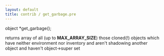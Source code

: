 ```yaml
---
layout: default
title: contrib / get_garbage.pre
---
```


object \*get_garbage();

returns array of all (up to **MAX_ARRAY_SIZE**) those cloned(!) objects which
have neither environment nor inventory and aren't shadowing another object
and haven't object->super set
